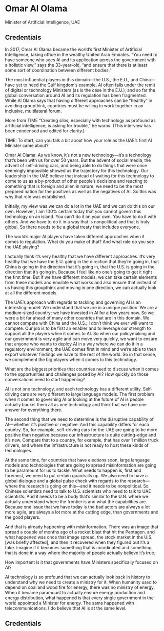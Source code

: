 # Omar Al Olama

Minister of Artificial Intelligence, UAE

## Credentials

In 2017, Omar Al Olama became the world’s first Minister of Artificial Intelligence, taking office in the wealthy United Arab Emirates. “You need to have someone who sees AI and its application across the government with a holistic view,” says the 33-year-old, “and ensure that there is at least some sort of coordination between different bodies.”

The most influential players in this domain—the U.S., the E.U., and China—have yet to heed the Gulf kingdom’s example. AI often falls under the remit of digital or technology Ministers (as is the case in the E.U.), and so far the global conversation around AI and its regulation has been fragmented. While Al Olama says that having different approaches can be “healthy” in avoiding groupthink, countries must be willing to work together in an inclusive, multilateral forum.

More from TIME
“Creating silos, especially with technology as profound as artificial intelligence, is asking for trouble,” he warns. (This interview has been condensed and edited for clarity.)

TIME: To start, can you talk a bit about how your role as the UAE’s first AI Minister came about?

Omar Al Olama: As we know, it’s not a new technology—it’s a technology that’s been with us for over 50 years. But the advent of social media, the advent of self-driving cars, and being able to do things that were once seemingly impossible showed us the trajectory for this technology. Our leadership in the UAE believe that instead of waiting for this technology to come to us as a by-product of other people’s decisions and reacting to something that is foreign and alien in nature, we need to be the most prepared nation for the positives as well as the negatives of AI. So this was why that role was established.

Initially, my view was we can do a lot in the UAE and we can do this on our own. However, I am 100% certain today that you cannot govern this technology on an island. You can’t do it on your own. You have to do it with others. And we have to do it in a way that is nonpolitical and that is truly global. So there needs to be a global treaty that includes everyone.

The world’s major AI players have taken different approaches when it comes to regulation. What do you make of that? And what role do you see the UAE playing?

I actually think it’s very healthy that we have different approaches. It’s very healthy that we have the E.U. going in the direction that they’re going in, that China is going in the direction that it’s going in, that the U.S. is going in the direction that it’s going in. Because I feel like no one’s going to get it right the first time. But if we have different models, we can take certain elements from these models and emulate what works and also ensure that instead of us having this groupthink and moving in one direction, we can actually look at all the different models.

The UAE’s approach with regards to tackling and governing AI is an interesting model: We understand that we are in a unique position. We are a medium-sized country; we have invested in AI for a few years now. So we were a bit far ahead of many other countries that are in this domain. We cannot compete with China and the U.S.; I don’t think we ever will want to compete. Our job is to be first an enabler and to leverage our strength to support all the players when it comes to AI. So when our policymaking and our government is very agile and can move very quickly, we want to ensure that anyone who wants to deploy AI in a way where we can do it in a regulatory environment, the UAE comes first in mind and we’re able to then export whatever findings we have to the rest of the world. So in that sense, we complement the big players when it comes to this technology.

What are the biggest priorities that countries need to discuss when it comes to the opportunities and challenges posed by AI? How quickly do those conversations need to start happening?

AI is not one technology, and each technology has a different utility. Self-driving cars are very different to large language models. The first problem when it comes to governing AI or looking at the future of AI is people actually bucket them all as one technology and think that we have one answer for everything there.

The second thing that we need to determine is the disruptive capability of AI—whether it’s positive or negative. And this capability differs for each country. So, for example, self-driving cars for the UAE are going to be more positive than negative because our infrastructure is quite cutting-edge and it’s new. Compare that to a country, for example, that has over 1 million truck drivers, and where the infrastructure is not ready to host these kinds of technologies.

At the same time, for countries that have elections soon, large language models and technologies that are going to spread misinformation are going to be paramount for us to tackle. What needs to happen is, first and foremost, we need to put certain guardrails up. We also need to have a global dialogue and a global pulse check with regards to the research—where the research is going on this—and it needs to be nonpolitical. So Chinese scientists need to talk to U.S. scientists who need to talk to UAE scientists. And it needs to be a body that’s similar to the U.N. where we actually understand where the frontier is and what the capabilities are. Because one issue that we have today is the bad actors are always a lot more agile, are always a lot more at the cutting edge, than governments and the good players.

And that is already happening with misinformation. There was an image that spread a couple of months ago of a rocket blast that hit the Pentagon, and what happened was once that image spread, the stock market in the U.S. [was briefly affected], and then it recovered when they figured out it’s a fake. Imagine if it becomes something that is coordinated and something that is done in a way where the majority of people actually believe it’s true.

How important is it that governments have Ministers specifically focused on AI?

AI technology is so profound that we can actually look back in history to understand why we need to create a ministry for it. When humanity used to depend on coal and wood fire for energy, there was no ministry of energy. When it became paramount to actually ensure energy production and energy distribution, what happened is that every single government in the world appointed a Minister for energy. The same happened with telecommunications. I do believe that AI is at the same level.

## Credentials